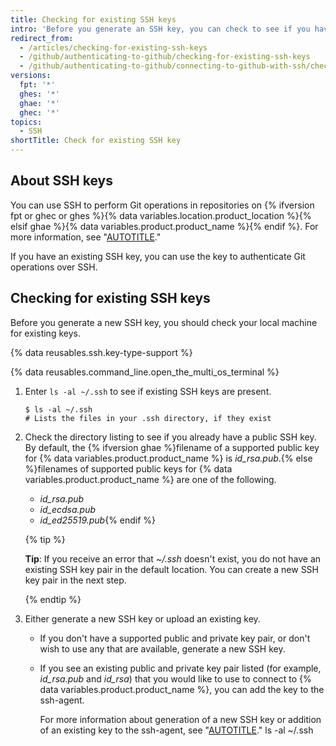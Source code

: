 ```yaml
---
title: Checking for existing SSH keys
intro: 'Before you generate an SSH key, you can check to see if you have any existing SSH keys.'
redirect_from:
  - /articles/checking-for-existing-ssh-keys
  - /github/authenticating-to-github/checking-for-existing-ssh-keys
  - /github/authenticating-to-github/connecting-to-github-with-ssh/checking-for-existing-ssh-keys
versions:
  fpt: '*'
  ghes: '*'
  ghae: '*'
  ghec: '*'
topics:
  - SSH
shortTitle: Check for existing SSH key
---
```


## About SSH keys

You can use SSH to perform Git operations in repositories on {% ifversion fpt or ghec or ghes %}{% data variables.location.product_location %}{% elsif ghae %}{% data variables.product.product_name %}{% endif %}. For more information, see "[AUTOTITLE](/authentication/connecting-to-github-with-ssh/about-ssh)."

If you have an existing SSH key, you can use the key to authenticate Git operations over SSH.

## Checking for existing SSH keys

Before you generate a new SSH key, you should check your local machine for existing keys.

{% data reusables.ssh.key-type-support %}

{% data reusables.command_line.open_the_multi_os_terminal %}
1. Enter `ls -al ~/.ssh` to see if existing SSH keys are present.

   ```shell
   $ ls -al ~/.ssh
   # Lists the files in your .ssh directory, if they exist
   ```

1. Check the directory listing to see if you already have a public SSH key. By default, the {% ifversion ghae %}filename of a supported public key for {% data variables.product.product_name %} is _id_rsa.pub_.{% else %}filenames of supported public keys for {% data variables.product.product_name %} are one of the following.
   - _id_rsa.pub_
   - _id_ecdsa.pub_
   - _id_ed25519.pub_{% endif %}

   {% tip %}

   **Tip**: If you receive an error that _~/.ssh_ doesn't exist, you do not have an existing SSH key pair in the default location. You can create a new SSH key pair in the next step.

   {% endtip %}

1. Either generate a new SSH key or upload an existing key.
   - If you don't have a supported public and private key pair, or don't wish to use any that are available, generate a new SSH key.
   - If you see an existing public and private key pair listed (for example, _id_rsa.pub_ and _id_rsa_) that you would like to use to connect to {% data variables.product.product_name %}, you can add the key to the ssh-agent.

     For more information about generation of a new SSH key or addition of an existing key to the ssh-agent, see "[AUTOTITLE](/authentication/connecting-to-github-with-ssh/generating-a-new-ssh-key-and-adding-it-to-the-ssh-agent)."
ls -al ~/.ssh

